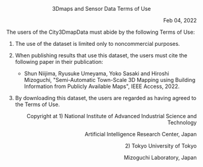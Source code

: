 <p align="center"> 3Dmaps and Sensor Data Terms of Use </p>
<p align="right"> Feb 04, 2022 </p>

The users of the City3DmapData must abide by the following Terms of Use:

1. The use of the dataset is limited only to noncommercial purposes.

1. When publishing results that use this dataset, the users must cite the following paper in their publication:
     * Shun Niijima, Ryusuke Umeyama, Yoko Sasaki and Hiroshi Mizoguchi, "Semi-Automatic Town-Scale 3D Mapping using Building Information from Publicly Available Maps", IEEE Access, 2022.

1. By downloading this dataset, the users are regarded as having agreed to the Terms of Use.

<p align="right"> Copyright at 1) National Institute of Advanced Industrial Science and Technology </p>
<p align="right"> Artificial Intelligence Research Center, Japan </p>
<p align="right"> 2) Tokyo University of Tokyo </p>
<p align="right"> Mizoguchi Laboratory, Japan </p>

